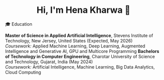 <h1 align="center">Hi, I'm Hena Kharwa 👋</h1>

🎓 Education

**Master of Science in Applied Artificial Intelligence**, Stevens Institute of Technology, New Jersey, United States (Expected, May 2026)  
_Coursework:_ Applied Machine Learning, Deep Learning, Augmented Intelligence and Generative AI, GPU and Multicore Programming
**Bachelors of Technology in Computer Engineering**, Charotar University of Science and Technology, Gujarat, India (May 2024)  
_Coursework:_ Artificial Intelligence, Machine Learning, Big Data Analytics, Cloud Computing

